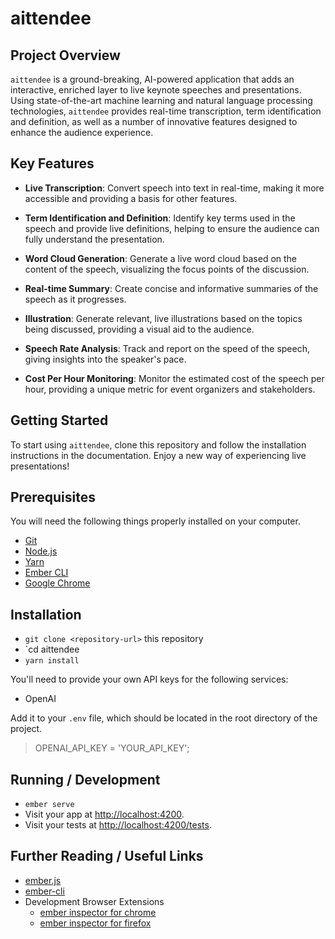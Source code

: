 # aittendee

## Project Overview

`aittendee` is a ground-breaking, AI-powered application that adds an interactive, enriched layer to live keynote speeches and presentations. Using state-of-the-art machine learning and natural language processing technologies, `aittendee` provides real-time transcription, term identification and definition, as well as a number of innovative features designed to enhance the audience experience.

## Key Features

* **Live Transcription**: Convert speech into text in real-time, making it more accessible and providing a basis for other features.

* **Term Identification and Definition**: Identify key terms used in the speech and provide live definitions, helping to ensure the audience can fully understand the presentation.

* **Word Cloud Generation**: Generate a live word cloud based on the content of the speech, visualizing the focus points of the discussion.

* **Real-time Summary**: Create concise and informative summaries of the speech as it progresses.

* **Illustration**: Generate relevant, live illustrations based on the topics being discussed, providing a visual aid to the audience.

* **Speech Rate Analysis**: Track and report on the speed of the speech, giving insights into the speaker's pace.

* **Cost Per Hour Monitoring**: Monitor the estimated cost of the speech per hour, providing a unique metric for event organizers and stakeholders.

## Getting Started

To start using `aittendee`, clone this repository and follow the installation instructions in the documentation. Enjoy a new way of experiencing live presentations!

## Prerequisites

You will need the following things properly installed on your computer.

* [Git](https://git-scm.com/)
* [Node.js](https://nodejs.org/)
* [Yarn](https://yarnpkg.com/)
* [Ember CLI](https://cli.emberjs.com/release/)
* [Google Chrome](https://google.com/chrome/)

## Installation

* `git clone <repository-url>` this repository
* `cd aittendee
* `yarn install`

You'll need to provide your own API keys for the following services:
* OpenAI

Add it to your `.env` file, which should be located in the root directory of the project.

> OPENAI_API_KEY = 'YOUR_API_KEY';

## Running / Development

* `ember serve`
* Visit your app at [http://localhost:4200](http://localhost:4200).
* Visit your tests at [http://localhost:4200/tests](http://localhost:4200/tests).

## Further Reading / Useful Links

* [ember.js](https://emberjs.com/)
* [ember-cli](https://cli.emberjs.com/release/)
* Development Browser Extensions
  * [ember inspector for chrome](https://chrome.google.com/webstore/detail/ember-inspector/bmdblncegkenkacieihfhpjfppoconhi)
  * [ember inspector for firefox](https://addons.mozilla.org/en-US/firefox/addon/ember-inspector/)
